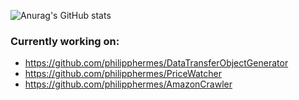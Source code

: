 ![Anurag's GitHub stats](https://github-readme-stats.vercel.app/api?username=philipphermes&show_icons=true&theme=dark)

### Currently working on:
* https://github.com/philipphermes/DataTransferObjectGenerator
* https://github.com/philipphermes/PriceWatcher
* https://github.com/philipphermes/AmazonCrawler
